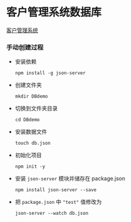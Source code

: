 # 客户管理系统数据库

[客户管理系统](https://github.com/SEVLT/customer-management-system)

### 手动创建过程

-   安装依赖
    ```
    npm install -g json-server
    ```
-   创建文件夹
    ```
    mkdir DBdemo
    ```
-   切换到文件夹目录
    ```
    cd DBdemo
    ```
-   安装数据文件
    ```
    touch db.json
    ```
-   初始化项目
    ```
    npm init -y
    ```
-   安装 `json-server` 模块并储存在 package.json
    ```
    npm install json-server --save
    ```
-   把 `package.json` 中 `"test"` 值修改为
    ```
    json-server --watch db.json
    ```
